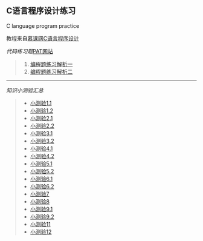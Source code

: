 ## C语言程序设计练习
 C language program practice
 
 教程来自[慕课网C语言程序设计](https://www.icourse163.org/course/ZJU-9001)

 *代码练习题*[PAT网站](https://pintiax*roblem-sets/14/problems/type/7)

 > 1. [编程题练习解析一](https://www.icourse163.org/learn/ZJU-9001?from=study#/learn/content?type=detail&id=55011&sm=1)
 > 2. [编程题练习解析二](https://www.icourse163.org/learn/ZJU-9001?from=study#/learn/content?type=detail&id=83020&sm=1)
***

*知识小测验汇总*


> * [小测验1.1](https://www.icourse163.org/learn/ZJU-9001?from=study#/learn/content?type=detail&id=12001&cid=38013)
> * [小测验1.2](https://www.icourse163.org/learn/ZJU-9001?from=study#/learn/content?type=detail&id=10002&cid=38012)
> * [小测验2.1](https://www.icourse163.org/learn/ZJU-9001?from=study#/learn/content?type=detail&id=34018&cid=37012)
> * [小测验2.2](https://www.icourse163.org/learn/ZJU-9001?from=study#/learn/content?type=detail&id=42001&cid=41004)
> * [小测验3.1](https://www.icourse163.org/learn/ZJU-9001?from=study#/learn/content?type=detail&id=54012&cid=68055)
> * [小测验3.2](https://www.icourse163.org/learn/ZJU-9001?from=study#/learn/content?type=detail&id=57011&cid=68056)
> * [小测验4.1](https://www.icourse163.org/learn/ZJU-9001?from=study#/learn/content?type=detail&id=75008&cid=82011)
> * [小测验4.2](https://www.icourse163.org/learn/ZJU-9001?from=study#/learn/content?type=detail&id=75009&cid=81014)
> * [小测验5.1](https://www.icourse163.org/learn/ZJU-9001?from=study#/learn/content?type=detail&id=76002&cid=88028)
> * [小测验5.2](https://www.icourse163.org/learn/ZJU-9001?from=study#/learn/content?type=detail&id=77001&cid=89026)
> * [小测验6.1](https://www.icourse163.org/learn/ZJU-9001?from=study#/learn/content?type=detail&id=84018&cid=105012)
> * [小测验6.2](https://www.icourse163.org/learn/ZJU-9001?from=study#/learn/content?type=detail&id=84019&cid=106003)
> * [小测验7](https://www.icourse163.org/learn/ZJU-9001?from=study#/learn/content?type=detail&id=114003&cid=117024)
> * [小测验8](https://www.icourse163.org/learn/ZJU-9001?from=study#/learn/content?type=detail&id=129003&cid=145005)
> * [小测验9.1](https://www.icourse163.org/learn/ZJU-9001?from=study#/learn/content?type=detail&id=142003&cid=167078)
> * [小测验9.2](https://www.icourse163.org/learn/ZJU-9001?from=study#/learn/content?type=detail&id=149013&cid=166079)
> * [小测验11](https://www.icourse163.org/learn/ZJU-9001?from=study#/learn/content?type=detail&id=167046&cid=187016)
> * [小测验12](https://www.icourse163.org/learn/ZJU-9001?from=study#/learn/content?type=detail&id=176002&cid=191086)
